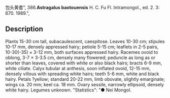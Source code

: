 包头黄耆",
386.**Astragalus baotouensis** H. C. Fu Fl. Intramongol., ed. 2. 3: 670. 1989.",

## Description
Plants 15-30 cm tall, subacaulescent, caespitose. Leaves 10-30 cm; stipules 10-17 mm, densely appressed hairy; petiole 5-15 cm; leaflets in 2-5 pairs, 10-30(-35) × 3-12 mm, both surfaces appressed hairy. Racemes ovoid to oblong, 3-7 × 3-3.5 cm, densely many flowered; peduncle as long as or shorter than leaves, covered with white or also black hairs; bracts 6-9 mm, white ciliate. Calyx tubular at anthesis, soon inflated ovoid, 12-15 mm, densely villous with spreading white hairs; teeth 5-6 mm, white and black hairy. Petals ?yellow; standard 20-22 mm, limb obovate, slightly emarginate; wings ca. 20 mm; keel ca. 18 mm. Ovary sessile, narrowly ellipsoid, densely white hairy. Legumes unknown.
  "Statistics": "● Nei Mongol.
